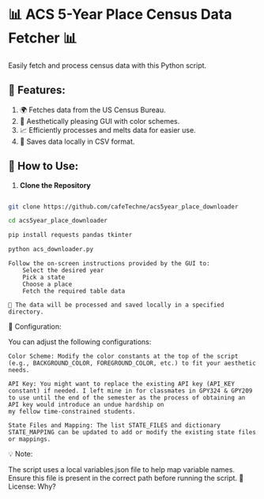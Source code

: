 # 📊 ACS 5-Year Place Census Data Fetcher 📊

Easily fetch and process census data with this Python script.

## 🌟 Features:
1. 🌍 Fetches data from the US Census Bureau.
2. 🎨 Aesthetically pleasing GUI with color schemes.
3. 📈 Efficiently processes and melts data for easier use.
4. 💾 Saves data locally in CSV format.

## 🚀 How to Use:

1. **Clone the Repository**
```bash

git clone https://github.com/cafeTechne/acs5year_place_downloader

cd acs5year_place_downloader

pip install requests pandas tkinter

python acs_downloader.py

```
    Follow the on-screen instructions provided by the GUI to:
        Select the desired year
        Pick a state
        Choose a place
        Fetch the required table data

    🎉 The data will be processed and saved locally in a specified directory.

🔧 Configuration:

You can adjust the following configurations:

    Color Scheme: Modify the color constants at the top of the script (e.g., BACKGROUND_COLOR, FOREGROUND_COLOR, etc.) to fit your aesthetic needs.

    API Key: You might want to replace the existing API key (API_KEY constant) if needed. I left mine in for classmates in GPY324 & GPY209 to use until the end of the semester as the process of obtaining an API key would introduce an undue hardship on 
    my fellow time-constrained students.

    State Files and Mapping: The list STATE_FILES and dictionary STATE_MAPPING can be updated to add or modify the existing state files or mappings.

💡 Note:

The script uses a local variables.json file to help map variable names. Ensure this file is present in the correct path before running the script.
🔐 License:
Why?
